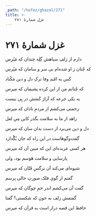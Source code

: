 ```yaml
---
_path: "/hafez/ghazal/271"
title: >-
    غزل شمارهٔ ۲۷۱
---
```

# غزل شمارهٔ ۲۷۱

<div class="b" id="bn1"><div class="m1"><p>دارم از زلفِ سیاهش گِلِه چندان که مَپُرس</p></div>
<div class="m2"><p>که چُنان ز او شده‌ام بی سر و سامان که مَپُرس</p></div></div>
<div class="b" id="bn2"><div class="m1"><p>کَس به امّیدِ وفا ترکِ دل و دین مَکُناد</p></div>
<div class="m2"><p>که چُنانم من از این کرده پشیمان که مپرس</p></div></div>
<div class="b" id="bn3"><div class="m1"><p>به یکی جرعه که آزارَ کَسَش در پِی نیست</p></div>
<div class="m2"><p>زحمتی می‌کشم از مردمِ نادان که مپرس</p></div></div>
<div class="b" id="bn4"><div class="m1"><p>زاهد از ما به سلامت بگذر کاین مِیِ لعل</p></div>
<div class="m2"><p>دل و دین می‌برد از دست بدان سان که مپرس</p></div></div>
<div class="b" id="bn5"><div class="m1"><p>گفت‌وگوهاست در این راه که جان بُگْدازد</p></div>
<div class="m2"><p>هر کسی عربده‌ای این که مبین آن که مپرس</p></div></div>
<div class="b" id="bn6"><div class="m1"><p>پارسایی و سلامت هَوَسم بود، ولی</p></div>
<div class="m2"><p>شیوه‌ای می‌کند آن نرگسِ فَتّان که مپرس</p></div></div>
<div class="b" id="bn7"><div class="m1"><p>گفتم از گویِ فلک صورتِ حالی پرسم</p></div>
<div class="m2"><p>گفت آن می‌کشم اندر خمِ چوگان که مپرس</p></div></div>
<div class="b" id="bn8"><div class="m1"><p>گفتمش زلف به خونِ که شکستی؟ گفتا</p></div>
<div class="m2"><p>حافظ این قصه دراز است به قرآن که مپرس</p></div></div>
